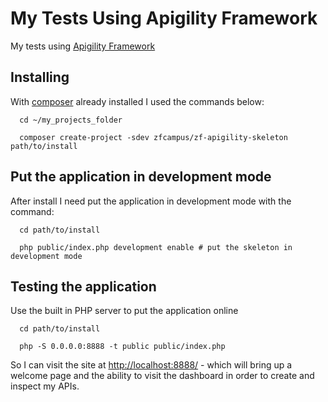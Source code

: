 My Tests Using Apigility Framework
==================================

My tests using [Apigility Framework](https://apigility.org/)

Installing
---
  
With [composer](https://getcomposer.org/) already installed I used the commands below:

```
  cd ~/my_projects_folder
  
  composer create-project -sdev zfcampus/zf-apigility-skeleton path/to/install
```

Put the application in development mode
----

After install I need put the application in development mode with the command:

```
  cd path/to/install
  
  php public/index.php development enable # put the skeleton in development mode
```

Testing the application
----

Use the built in PHP server to put the application online

```
  cd path/to/install
  
  php -S 0.0.0.0:8888 -t public public/index.php
```

So I can visit the site at [http://localhost:8888/](http://localhost:8888/) - which will bring up a welcome page and the ability to visit the dashboard in order to create and inspect my APIs.
